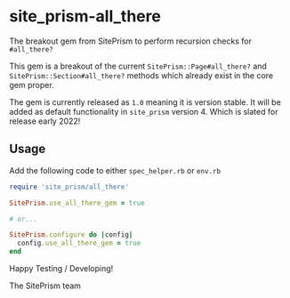# site_prism-all_there

The breakout gem from SitePrism to perform recursion checks for `#all_there?`

This gem is a breakout of the current `SitePrism::Page#all_there?` and `SitePrism::Section#all_there?`
methods which already exist in the core gem proper.

The gem is currently released as `1.0` meaning it is version stable. It will be added as default
functionality in `site_prism` version 4. Which is slated for release early 2022!

## Usage

Add the following code to either `spec_helper.rb` or `env.rb`

```rb
require 'site_prism/all_there'

SitePrism.use_all_there_gem = true

# or...

SitePrism.configure do |config|
  config.use_all_there_gem = true
end
```

Happy Testing / Developing!

The SitePrism team
